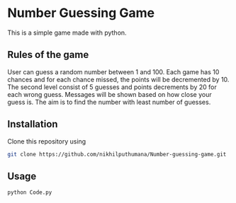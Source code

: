 # Number Guessing Game

This is a simple game made with python.

## Rules of the game

User can guess a random number between 1 and 100. Each game has 10 chances and for each chance missed, the points will be decremented by 10. The second level consist of 5 guesses and points decrements by 20 for each wrong guess. Messages will be shown based on how close your guess is. The aim is to find the number with least number of guesses.

## Installation

Clone this repository using

```bash
git clone https://github.com/nikhilputhumana/Number-guessing-game.git
```

## Usage

```bash
python Code.py
```
